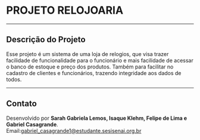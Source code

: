 # **PROJETO RELOJOARIA**
---

## Descrição do Projeto

 Esse projeto é um sistema de uma loja de relogios, que visa trazer facilidade de funcionalidade para o funcionário
  e mais facilidade de acessar o banco de estoque e preço dos produtos.
  Também para facilitar no cadastro de clientes e funcionários, trazendo integridade aos dados de todos.

---

## Contato

Desenvolvido por **Sarah Gabriela Lemos, Isaque Klehm, Felipe de Lima e Gabriel Casagrande**.  
Email:gabriel_casagrande1@estudante.sesisenai.org.br
